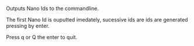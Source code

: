 Outputs Nano Ids to the commandline.

The first Nano Id is ouputted imedately, sucessive ids are ids are generated pressing by enter.

Press q or Q the enter to quit.